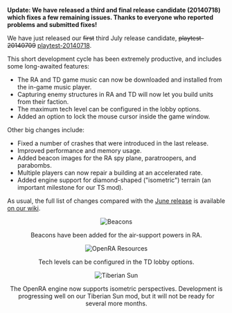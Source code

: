 **Update: We have released a third and final release candidate (20140718) which fixes a few remaining issues. Thanks to everyone who reported problems and submitted fixes!**

We have just released our <del>first</del> third July release candidate, <del>playtest-20140709</del> [playtest-20140718](/download/).

This short development cycle has been extremely productive, and includes some long-awaited features:

- The RA and TD game music can now be downloaded and installed from the in-game music player.
- Capturing enemy structures in RA and TD will now let you build units from their faction.
- The maximum tech level can be configured in the lobby options.
- Added an option to lock the mouse cursor inside the game window.

Other big changes include:

- Fixed a number of crashes that were introduced in the last release.
- Improved performance and memory usage.
- Added beacon images for the RA spy plane, paratroopers, and parabombs.
- Multiple players can now repair a building at an accelerated rate.
- Added engine support for diamond-shaped ("isometric") terrain (an important milestone for our TS mod).

As usual, the full list of changes compared with the [June release](/news/release-20140608/) is available [on our wiki](http://wiki.openra.net/Changelog).

<div style="text-align:center" markdown="1">

![Beacons](/images/news/20140709-beacons.png)

Beacons have been added for the air-support powers in RA.

![OpenRA Resources](/images/news/20140709-techlevels.png)

Tech levels can be configured in the TD lobby options.

![Tiberian Sun](/images/news/20140709-tibsun.png)

The OpenRA engine now supports isometric perspectives.  Development is progressing well on our Tiberian Sun mod, but it will not be ready for several more months.

</div>